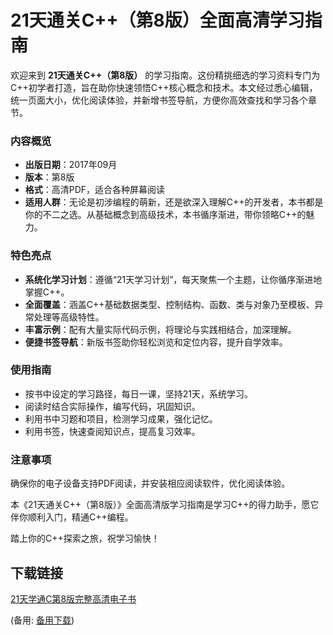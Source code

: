 # 21天通关C++（第8版）全面高清学习指南

欢迎来到 **21天通关C++（第8版）** 的学习指南。这份精挑细选的学习资料专门为C++初学者打造，旨在助你快速领悟C++核心概念和技术。本文经过悉心编辑，统一页面大小，优化阅读体验，并新增书签导航，方便你高效查找和学习各个章节。

### 内容概览

- **出版日期**：2017年09月
- **版本**：第8版
- **格式**：高清PDF，适合各种屏幕阅读
- **适用人群**：无论是初涉编程的萌新，还是欲深入理解C++的开发者，本书都是你的不二之选。从基础概念到高级技术，本书循序渐进，带你领略C++的魅力。

### 特色亮点

- **系统化学习计划**：遵循“21天学习计划”，每天聚焦一个主题，让你循序渐进地掌握C++。
- **全面覆盖**：涵盖C++基础数据类型、控制结构、函数、类与对象乃至模板、异常处理等高级特性。
- **丰富示例**：配有大量实际代码示例，将理论与实践相结合，加深理解。
- **便捷书签导航**：新版书签助你轻松浏览和定位内容，提升自学效率。

### 使用指南

- 按书中设定的学习路径，每日一课，坚持21天，系统学习。
- 阅读时结合实际操作，编写代码，巩固知识。
- 利用书中习题和项目，检测学习成果，强化记忆。
- 利用书签，快速查阅知识点，提高复习效率。

### 注意事项

确保你的电子设备支持PDF阅读，并安装相应阅读软件，优化阅读体验。

本《21天通关C++（第8版）》全面高清版学习指南是学习C++的得力助手，愿它伴你顺利入门，精通C++编程。

踏上你的C++探索之旅，祝学习愉快！

## 下载链接
[21天学通C第8版完整高清电子书](https://pan.quark.cn/s/70d007468d82) 

(备用: [备用下载](https://pan.baidu.com/s/1PMiryDEh-UmJsKaXLj9XPQ?pwd=1234))
